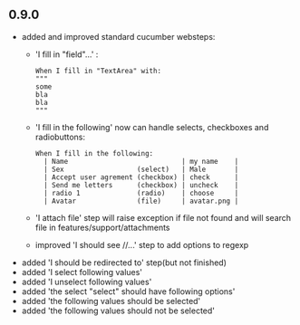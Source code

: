 0.9.0
-----

* added and improved standard cucumber websteps:
  * 'I fill in "field"...' :

	    When I fill in "TextArea" with:
	    """
	    some
	    bla
	    bla
	    """

  * 'I fill in the following' now can handle selects, checkboxes and radiobuttons:

	    When I fill in the following:
	      | Name                            | my name    |
	      | Sex                  (select)   | Male       |
	      | Accept user agrement (checkbox) | check      |
	      | Send me letters      (checkbox) | uncheck    |
	      | radio 1              (radio)    | choose     |
	      | Avatar               (file)     | avatar.png |
  * 'I attach file' step will raise exception if file not found and will search file in features/support/attachments
  * improved 'I should see //...' step to add options to regexp
* added 'I should be redirected to' step(but not finished)
* added 'I select following values'
* added 'I unselect following values'
* added 'the select "select" should have following options'
* added 'the following values should be selected'
* added 'the following values should not be selected'
